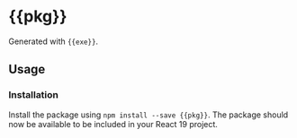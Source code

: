 # {{pkg}}

Generated with `{{exe}}`.

## Usage

### Installation

Install the package using `npm install --save {{pkg}}`. The package should now be available to be included in your React 19 project.
